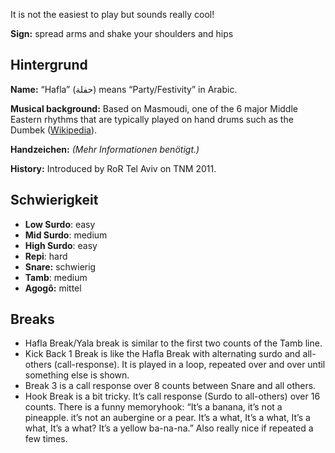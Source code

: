 It is not the easiest to play but sounds really cool!

**Sign:** spread arms and shake your shoulders and hips

## Hintergrund

**Name:** “Hafla” (حفلة) means “Party/Festivity” in Arabic.

**Musical background:** Based on Masmoudi, one of the 6 major Middle Eastern
rhythms that are typically played on hand drums such as the Dumbek
([Wikipedia](https://en.wikipedia.org/wiki/Dumbek_rhythms)).

**Handzeichen:** *(Mehr Informationen benötigt.)*

**History:** Introduced by RoR Tel Aviv on TNM 2011.

## Schwierigkeit

* **Low Surdo**: easy
* **Mid Surdo**: medium
* **High Surdo**: easy
* **Repi**: hard
* **Snare:** schwierig
* **Tamb**: medium
* **Agogô:** mittel

## Breaks

* Hafla Break/Yala break is similar to the first two counts of the Tamb line.
* Kick Back 1 Break is like the Hafla Break with alternating surdo and
  all-others (call-response). It is played in a loop, repeated over and over
  until something else is shown.
* Break 3 is a call response over 8 counts between Snare and all others.
* Hook Break is a bit tricky. It’s call response (Surdo to all-others) over 16
  counts. There is a funny memoryhook: “It’s a banana, it’s not a pineapple.
  it’s not an aubergine or a pear. It’s a what, It’s a what, It’s a what, It’s a
  what? It’s a yellow ba-na-na.” Also really nice if repeated a few times.
